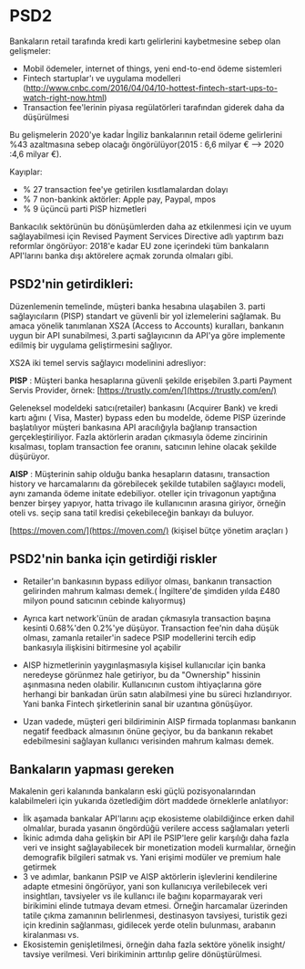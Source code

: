 # PSD2 

Bankaların retail tarafında kredi kartı gelirlerini kaybetmesine sebep olan gelişmeler:

* Mobil ödemeler, internet of things, yeni end-to-end ödeme sistemleri 
* Fintech startuplar'ı ve uygulama modelleri (http://www.cnbc.com/2016/04/04/10-hottest-fintech-start-ups-to-watch-right-now.html)
* Transaction fee'lerinin piyasa regülatörleri tarafından giderek daha da düşürülmesi

Bu gelişmelerin 2020'ye kadar İngiliz bankalarının retail ödeme gelirlerini %43 azaltmasına sebep olacağı öngörülüyor(2015 : 6,6 milyar € --> 2020 :4,6 milyar €).

Kayıplar: 
* % 27 transaction fee'ye getirilen kısıtlamalardan dolayı 
* % 7 non-bankink aktörler: Apple pay, Paypal, mpos
* % 9 üçüncü parti PISP hizmetleri

Bankacılık sektörünün bu dönüşümlerden daha az etkilenmesi için ve uyum sağlayabilmesi için Revised Payment Services Directive adlı yaptırım bazı reformlar öngörüyor: 2018'e kadar EU zone içerindeki tüm bankaların API'larını banka dışı aktörelere açmak zorunda olmaları gibi.


## PSD2'nin getirdikleri:

Düzenlemenin temelinde, müşteri banka hesabına ulaşabilen 3. parti sağlayıcıların (PISP) standart ve güvenli bir yol izlemelerini sağlamak. Bu amaca yönelik tanımlanan XS2A (Access to Accounts) kuralları, bankanın uygun bir API sunabilmesi, 3.parti sağlayıcının da API'ya göre implemente edilmiş bir uygulama geliştirmesini sağlıyor. 

XS2A iki temel servis sağlayıcı modelinini adresliyor:

**PISP** : Müşteri banka hesaplarına güvenli şekilde erişebilen 3.parti Payment Servis Provider, örnek:
[https://trustly.com/en/](https://trustly.com/en/)

Geleneksel modeldeki satıcı(retailer) bankasını (Acquirer Bank) ve kredi kartı ağını ( Visa, Master) bypass eden bu modelde, ödeme PISP üzerinde başlatılıyor müşteri bankasına API aracılığıyla bağlanıp transaction gerçekleştiriliyor. Fazla aktörlerin aradan çıkmasıyla ödeme zincirinin kısalması, toplam transaction fee oranını, satıcının lehine olacak şekilde düşürüyor.  
 
**AISP** : Müşterinin sahip olduğu banka hesapların datasını, transaction history ve harcamalarını da  görebilecek şekilde tutabilen sağlayıcı modeli, aynı zamanda ödeme initate edebiliyor. oteller için trivagonun yaptığına benzer birşey yapıyor, hatta trivago ile kullanıcının arasına giriyor, örneğin oteli vs. seçip sana tatil kredisi çekebileceğin bankayı da buluyor. 

[https://moven.com/](https://moven.com/)
(kişisel bütçe yönetim araçları \)

## PSD2'nin banka için getirdiği riskler
 
* Retailer'ın bankasının bypass ediliyor olması, bankanın transaction gelirinden mahrum kalması demek.( İngiltere'de şimdiden yılda £480 milyon pound satıcının cebinde kalıyormuş)
  
* Ayrıca kart network'ünün de aradan çıkmasıyla transaction başına kesinti 0.68%'den 0.2%'ye düşüyor. Transaction fee'nin daha düşük olması, zamanla retailer'in sadece PSIP modellerini tercih edip bankasıyla ilişkisini bitirmesine yol açabilir

* AISP hizmetlerinin yaygınlaşmasıyla kişisel kullanıcılar için banka neredeyse görünmez hale getiriyor, bu da "Ownership" hissinin aşınmasına neden olabilir. Kullanıcının custom ihtiyaçlarına göre herhangi bir bankadan ürün satın alabilmesi yine bu süreci hızlandırıyor. Yani banka Fintech şirketlerinin sanal bir uzantına gönüşüyor. 

* Uzan vadede, müşteri geri bildiriminin AISP firmada toplanması bankanın negatif feedback almasının önüne geçiyor, bu da bankanın rekabet edebilmesini sağlayan kullanıcı verisinden mahrum kalması demek.

## Bankaların yapması gereken

Makalenin geri kalanında bankaların eski güçlü pozisyonalarından kalabilmeleri için yukarıda özetlediğim dört maddede örneklerle anlatılıyor:

* İlk aşamada bankalar API'larını açıp ekosisteme olabildiğince erken dahil olmalılar, burada yasanın öngördüğü verilere access sağlamaları yeterli 
* İkinic adımda daha gelişkin bir API ile PSIP'lere gelir karşılığı daha fazla veri ve insight sağlayabilecek bir monetization modeli kurmalılar, örneğin demografik bilgileri satmak vs. Yani erişimi modüler ve premium hale getirmek
* 3 ve adımlar, bankanın  PSIP ve AISP aktörlerin işlevlerini kendilerine adapte etmesini öngörüyor, yani son kullanıcıya verilebilecek veri insightları, tavsiyeler vs ile kullanıcı ile bağını koparmayarak veri birikimini elinde tutmaya devam etmesi. Örneğin harcamalar üzerinden tatile çıkma zamanının belirlenmesi, destinasyon tavsiyesi, turistik gezi için kredinin sağlanması, gidilecek yerde otelin bulunması, arabanın kiralanması vs. 
* Ekosistemin genişletilmesi, örneğin daha fazla sektöre yönelik insight/ tavsiye verilmesi. Veri birikiminin arttırılıp gelire dönüştürülmesi. 




